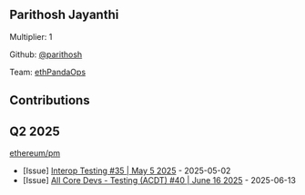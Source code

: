 
## Parithosh Jayanthi
Multiplier: 1

Github: [@parithosh](https://github.com/parithosh)

Team: [ethPandaOps](https://github.com/ethpandaops)

## Contributions

## Q2 2025

[ethereum/pm](https://github.com/ethereum/pm)
* [Issue] [Interop Testing #35 | May 5 2025](https://github.com/ethereum/pm/issues/1520) - 2025-05-02
* [Issue] [All Core Devs - Testing (ACDT) #40 | June 16 2025](https://github.com/ethereum/pm/issues/1573) - 2025-06-13
